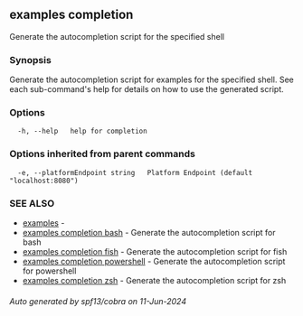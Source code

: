## examples completion

Generate the autocompletion script for the specified shell

### Synopsis

Generate the autocompletion script for examples for the specified shell.
See each sub-command's help for details on how to use the generated script.


### Options

```
  -h, --help   help for completion
```

### Options inherited from parent commands

```
  -e, --platformEndpoint string   Platform Endpoint (default "localhost:8080")
```

### SEE ALSO

* [examples](examples.md)	 - 
* [examples completion bash](examples_completion_bash.md)	 - Generate the autocompletion script for bash
* [examples completion fish](examples_completion_fish.md)	 - Generate the autocompletion script for fish
* [examples completion powershell](examples_completion_powershell.md)	 - Generate the autocompletion script for powershell
* [examples completion zsh](examples_completion_zsh.md)	 - Generate the autocompletion script for zsh

###### Auto generated by spf13/cobra on 11-Jun-2024
